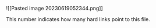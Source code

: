 ![[Pasted image 20230619052344.png]]

This number indicates how many hard links point to this file.
